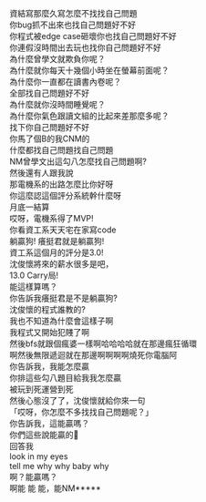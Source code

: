資結寫那麼久寫怎麼不找找自己問題  
你bug抓不出來也找自己問題好不好  
你程式被edge case砸壞你也找自己問題好不好  
你連假沒時間出去玩也找你自己問題好不好  
為什麼曾學文就欺負你呢？  
為什麼就你每天十幾個小時坐在螢幕前面呢？  
為什麼你一直都在讀書內卷呢？  
全部找自己問題好不好  
為什麼就你沒時間睡覺呢？  
為什麼你氣色跟讀文組的比起來差那麼多呢？  
找下你自己問題好不好  
你馬了個B的我CNM的  
什麼都找自己問題找自己問題  
NM曾學文出這勾八怎麼找自己問題啊?  
然後還有人跟我說  
那電機系的出路怎麼比你好呀  
你這麼認這個評分系統幹什麼呀  
月底一結算  
哎呀，電機系得了MVP!  
你看資工系天天宅在家寫code  
躺贏狗! 癢挺君就是躺贏狗!  
資工系這個月的評分是3.0!  
沈俊懷將來的薪水很多是吧，  
13.0 Carry局!  
能這樣算嗎？  
你告訴我癢挺君是不是躺贏狗?  
沈俊懷的程式誰教的?  
我也不知道為什麼會這樣子啊  
我程式又開始犯賤了啊  
然後bfs就跟個瘋婆一樣啊哈哈哈哈就在那邊瘋狂循環  
啊然後無限遞迴就在那邊啊啊啊啊燒死你電腦阿  
你告訴我，我能怎麼贏  
你排這些勾八題目給我我怎麼贏  
被玩到死運營到死  
然後心態沒了了，沈俊懷就給你來一句  
「哎呀，你怎麼不多找找自己問題呢？」  
你告訴我，這能贏嗎？  
你們這些說能贏的🐶  
回答我  
look in my eyes  
tell me why why baby why  
啊？能贏嗎？  
啊能 能 能，能NM*****  
